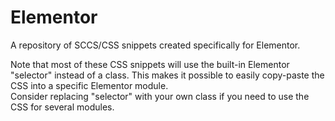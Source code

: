 # Elementor
A repository of SCCS/CSS snippets created specifically for Elementor. 

Note that most of these CSS snippets will use the built-in Elementor "selector" instead of a class. This makes it possible to easily copy-paste the CSS into a specific Elementor module.\
Consider replacing "selector" with your own class if you need to use the CSS for several modules.
